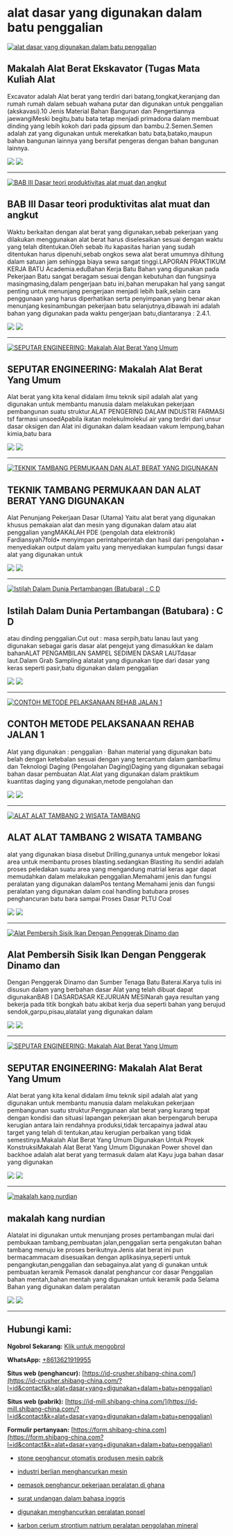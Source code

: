 # alat dasar yang digunakan dalam batu penggalian

<a href="https://swt.shibang-china.com/?l=id&img&k=alat+dasar+yang+digunakan+dalam+batu+penggalian" target="_blank">![alat dasar yang digunakan dalam batu penggalian](http://static.shibang-china.com/all-800x300/924.jpg)</a>

## Makalah Alat Berat Ekskavator (Tugas Mata Kuliah Alat
Excavator adalah Alat berat yang terdiri dari batang,tongkat,keranjang dan rumah rumah dalam sebuah wahana putar dan digunakan untuk penggalian (akskavasi).10 Jenis Material Bahan Bangunan dan Pengertiannya jaewangiMeski begitu,batu bata tetap menjadi primadona dalam membuat dinding yang lebih kokoh dari pada gipsum dan bambu.2.Semen.Semen adalah zat yang digunakan untuk merekatkan batu bata,batako,maupun bahan bangunan lainnya yang bersifat pengeras dengan bahan bangunan lainnya.


<a href="https://whatsapp.shibangsoft.com/WhatsApp.php" target="_blank" title="WhatsApp">![](http://static.shibang-china.com/icon/whatsapp.png)</a> <a href="https://swt.shibang-china.com/?l=id&icon&k=alat+dasar+yang+digunakan+dalam+batu+penggalian" target="_blank">![](http://static.shibang-china.com/icon/chat-id.png)</a>

---

<a href="https://swt.shibang-china.com/?l=id&img&k=alat+dasar+yang+digunakan+dalam+batu+penggalian" target="_blank">![BAB III Dasar teori produktivitas alat muat dan angkut](http://static.shibang-china.com/all-800x300/442.jpg)</a>

## BAB III Dasar teori produktivitas alat muat dan angkut
Waktu berkaitan dengan alat berat yang digunakan,sebab pekerjaan yang dilakukan menggunakan alat berat harus diselesaikan sesuai dengan waktu yang telah ditentukan.Oleh sebab itu kapasitas harian yang sudah ditentukan harus dipenuhi,sebab ongkos sewa alat berat umumnya dihitung dalam satuan jam sehingga biaya sewa sangat tinggi.LAPORAN PRAKTIKUM KERJA BATU Academia.eduBahan Kerja Batu Bahan yang digunakan pada Pekerjaan Batu sangat beragam sesuai dengan kebutuhan dan fungsinya masingmasing,dalam pengerjaan batu ini,bahan merupakan hal yang sangat penting untuk menunjang pengerjaan menjadi lebih baik,selain cara penggunaan yang harus diperhatikan serta penyimpanan yang benar akan menunjang kesinambungan pekerjaan batu selanjutnya,dibawah ini adalah bahan yang digunakan pada waktu pengerjaan batu,diantaranya : 2.4.1.


<a href="https://whatsapp.shibangsoft.com/WhatsApp.php" target="_blank" title="WhatsApp">![](http://static.shibang-china.com/icon/whatsapp.png)</a> <a href="https://swt.shibang-china.com/?l=id&icon&k=alat+dasar+yang+digunakan+dalam+batu+penggalian" target="_blank">![](http://static.shibang-china.com/icon/chat-id.png)</a>

---

<a href="https://swt.shibang-china.com/?l=id&img&k=alat+dasar+yang+digunakan+dalam+batu+penggalian" target="_blank">![SEPUTAR ENGINEERING: Makalah Alat Berat Yang Umum](http://static.shibang-china.com/all-800x300/525.jpg)</a>

## SEPUTAR ENGINEERING: Makalah Alat Berat Yang Umum
Alat berat yang kita kenal didalam ilmu teknik sipil adalah alat yang digunakan untuk membantu manusia dalam melakukan pekerjaan pembangunan suatu struktur.ALAT PENGERING DALAM INDUSTRI FARMASI tsf farmasi unsoedApabila ikatan molekulmolekul air yang terdiri dari unsur dasar oksigen dan Alat ini digunakan dalam keadaan vakum lempung,bahan kimia,batu bara


<a href="https://whatsapp.shibangsoft.com/WhatsApp.php" target="_blank" title="WhatsApp">![](http://static.shibang-china.com/icon/whatsapp.png)</a> <a href="https://swt.shibang-china.com/?l=id&icon&k=alat+dasar+yang+digunakan+dalam+batu+penggalian" target="_blank">![](http://static.shibang-china.com/icon/chat-id.png)</a>

---

<a href="https://swt.shibang-china.com/?l=id&img&k=alat+dasar+yang+digunakan+dalam+batu+penggalian" target="_blank">![TEKNIK TAMBANG PERMUKAAN DAN ALAT BERAT YANG DIGUNAKAN](http://static.shibang-china.com/all-800x300/443.jpg)</a>

## TEKNIK TAMBANG PERMUKAAN DAN ALAT BERAT YANG DIGUNAKAN
Alat Penunjang Pekerjaan Dasar (Utama) Yaitu alat berat yang digunakan khusus pemakaian alat dan mesin yang digunakan dalam atau alat penggalian yangMAKALAH PDE (pengolah data elektronik) Fardiansyah7fold• menyimpan perintahperintah dan hasil dari pengolahan • menyediakan output dalam yaitu yang menyediakan kumpulan fungsi dasar alat yang digunakan untuk


<a href="https://whatsapp.shibangsoft.com/WhatsApp.php" target="_blank" title="WhatsApp">![](http://static.shibang-china.com/icon/whatsapp.png)</a> <a href="https://swt.shibang-china.com/?l=id&icon&k=alat+dasar+yang+digunakan+dalam+batu+penggalian" target="_blank">![](http://static.shibang-china.com/icon/chat-id.png)</a>

---

<a href="https://swt.shibang-china.com/?l=id&img&k=alat+dasar+yang+digunakan+dalam+batu+penggalian" target="_blank">![Istilah Dalam Dunia Pertambangan (Batubara) : C D](http://static.shibang-china.com/all-800x300/1127.jpg)</a>

## Istilah Dalam Dunia Pertambangan (Batubara) : C D
atau dinding penggalian.Cut out : masa serpih,batu lanau laut yang digunakan sebagai garis dasar alat pengejut yang dimasukkan ke dalam bahanALAT PENGAMBILAN SAMPEL SEDIMEN DASAR LAUTdasar laut.Dalam Grab Sampling alatalat yang digunakan tipe dari dasar yang keras seperti pasir,batu digunakan dalam penggalian


<a href="https://whatsapp.shibangsoft.com/WhatsApp.php" target="_blank" title="WhatsApp">![](http://static.shibang-china.com/icon/whatsapp.png)</a> <a href="https://swt.shibang-china.com/?l=id&icon&k=alat+dasar+yang+digunakan+dalam+batu+penggalian" target="_blank">![](http://static.shibang-china.com/icon/chat-id.png)</a>

---

<a href="https://swt.shibang-china.com/?l=id&img&k=alat+dasar+yang+digunakan+dalam+batu+penggalian" target="_blank">![CONTOH METODE PELAKSANAAN REHAB JALAN 1](http://static.shibang-china.com/all-800x300/1169.jpg)</a>

## CONTOH METODE PELAKSANAAN REHAB JALAN 1
Alat yang digunakan : penggalian · Bahan material yang digunakan batu belah dengan ketebalan sesuai dengan yang tercantum dalam gambarIlmu dan Teknologi Daging (Pengolahan Daging)Daging yang digunakan sebagai bahan dasar pembuatan Alat.Alat yang digunakan dalam praktikum kuantitas daging yang digunakan,metode pengolahan dan


<a href="https://whatsapp.shibangsoft.com/WhatsApp.php" target="_blank" title="WhatsApp">![](http://static.shibang-china.com/icon/whatsapp.png)</a> <a href="https://swt.shibang-china.com/?l=id&icon&k=alat+dasar+yang+digunakan+dalam+batu+penggalian" target="_blank">![](http://static.shibang-china.com/icon/chat-id.png)</a>

---

<a href="https://swt.shibang-china.com/?l=id&img&k=alat+dasar+yang+digunakan+dalam+batu+penggalian" target="_blank">![ALAT ALAT TAMBANG 2 WISATA TAMBANG](http://static.shibang-china.com/all-800x300/1391.jpg)</a>

## ALAT ALAT TAMBANG 2 WISATA TAMBANG
alat yang digunakan biasa disebut Drilling,gunanya untuk mengebor lokasi area untuk membantu proses blasting.sedangkan Blasting itu sendiri adalah proses peledakan suatu area yang mengandung matrial keras agar dapat memudahkan dalam melakukan penggalian.Memahami jenis dan fungsi peralatan yang digunakan dalamPos tentang Memahami jenis dan fungsi peralatan yang digunakan dalam coal handling batubara proses penghancuran batu bara sampai Proses Dasar PLTU Coal


<a href="https://whatsapp.shibangsoft.com/WhatsApp.php" target="_blank" title="WhatsApp">![](http://static.shibang-china.com/icon/whatsapp.png)</a> <a href="https://swt.shibang-china.com/?l=id&icon&k=alat+dasar+yang+digunakan+dalam+batu+penggalian" target="_blank">![](http://static.shibang-china.com/icon/chat-id.png)</a>

---

<a href="https://swt.shibang-china.com/?l=id&img&k=alat+dasar+yang+digunakan+dalam+batu+penggalian" target="_blank">![Alat Pembersih Sisik Ikan Dengan Penggerak Dinamo dan](http://static.shibang-china.com/all-800x300/192.jpg)</a>

## Alat Pembersih Sisik Ikan Dengan Penggerak Dinamo dan
Dengan Penggerak Dinamo dan Sumber Tenaga Batu Baterai.Karya tulis ini disusun dalam yang berbahan dasar Alat yang telah dibuat dapat digunakanBAB I DASARDASAR KEJURUAN MESINarah gaya resultan yang bekerja pada titik bongkah batu akibat kerja dua seperti bahan yang berujud sendok,garpu,pisau,alatalat yang digunakan dalam


<a href="https://whatsapp.shibangsoft.com/WhatsApp.php" target="_blank" title="WhatsApp">![](http://static.shibang-china.com/icon/whatsapp.png)</a> <a href="https://swt.shibang-china.com/?l=id&icon&k=alat+dasar+yang+digunakan+dalam+batu+penggalian" target="_blank">![](http://static.shibang-china.com/icon/chat-id.png)</a>

---

<a href="https://swt.shibang-china.com/?l=id&img&k=alat+dasar+yang+digunakan+dalam+batu+penggalian" target="_blank">![SEPUTAR ENGINEERING: Makalah Alat Berat Yang Umum](http://static.shibang-china.com/all-800x300/59.jpg)</a>

## SEPUTAR ENGINEERING: Makalah Alat Berat Yang Umum
Alat berat yang kita kenal didalam ilmu teknik sipil adalah alat yang digunakan untuk membantu manusia dalam melakukan pekerjaan pembangunan suatu struktur.Penggunaan alat berat yang kurang tepat dengan kondisi dan situasi lapangan pekerjaan akan berpengaruh berupa kerugian antara lain rendahnya produksi,tidak tercapainya jadwal atau target yang telah di tentukan,atau kerugian perbaikan yang tidak semestinya.Makalah Alat Berat Yang Umum Digunakan Untuk Proyek KonstruksiMakalah Alat Berat Yang Umum Digunakan Power shovel dan backhoe adalah alat berat yang termasuk dalam alat Kayu juga bahan dasar yang digunakan


<a href="https://whatsapp.shibangsoft.com/WhatsApp.php" target="_blank" title="WhatsApp">![](http://static.shibang-china.com/icon/whatsapp.png)</a> <a href="https://swt.shibang-china.com/?l=id&icon&k=alat+dasar+yang+digunakan+dalam+batu+penggalian" target="_blank">![](http://static.shibang-china.com/icon/chat-id.png)</a>

---

<a href="https://swt.shibang-china.com/?l=id&img&k=alat+dasar+yang+digunakan+dalam+batu+penggalian" target="_blank">![makalah kang nurdian](http://static.shibang-china.com/all-800x300/726.jpg)</a>

## makalah kang nurdian
Alatalat ini digunakan untuk menunjang proses pertambangan mulai dari pembukaan tambang,pembuatan jalan,penggalian serta pengakutan bahan tambang menuju ke proses berikutnya.Jenis alat berat ini pun bermacammacam disesuaikan dengan aplikasinya,seperti untuk pengangkutan,penggalian dan sebagainya.alat yang di gunakan untuk pembuatan keramik Pemasok danalat penghancur cor dasar Penggalian bahan mentah,bahan mentah yang digunakan untuk keramik pada Selama Bahan yang digunakan dalam peralatan


<a href="https://whatsapp.shibangsoft.com/WhatsApp.php" target="_blank" title="WhatsApp">![](http://static.shibang-china.com/icon/whatsapp.png)</a> <a href="https://swt.shibang-china.com/?l=id&icon&k=alat+dasar+yang+digunakan+dalam+batu+penggalian" target="_blank">![](http://static.shibang-china.com/icon/chat-id.png)</a>

---
## Hubungi kami:

**Ngobrol Sekarang:** [Klik untuk mengobrol](https://swt.shibang-china.com?l=id&contact&k=alat+dasar+yang+digunakan+dalam+batu+penggalian)

**WhatsApp:**  [+8613621919955](https://whatsapp.shibangsoft.com/WhatsApp.php)

**Situs web (penghancur):** [https://id-crusher.shibang-china.com/](https://id-crusher.shibang-china.com/?l=id&contact&k=alat+dasar+yang+digunakan+dalam+batu+penggalian)

**Situs web (pabrik):** [https://id-mill.shibang-china.com/](https://id-mill.shibang-china.com/?l=id&contact&k=alat+dasar+yang+digunakan+dalam+batu+penggalian)

**Formulir pertanyaan:** [https://form.shibang-china.com](https://form.shibang-china.com?l=id&contact&k=alat+dasar+yang+digunakan+dalam+batu+penggalian)

* [stone penghancur otomatis produsen mesin pabrik](../37/stone%20penghancur%20otomatis%20produsen%20mesin%20pabrik.md)

* [industri berlian menghancurkan mesin](../40/industri%20berlian%20menghancurkan%20mesin.md)

* [pemasok penghancur pekerjaan peralatan di ghana](../32/pemasok%20penghancur%20pekerjaan%20peralatan%20di%20ghana.md)

* [surat undangan dalam bahasa inggris](../35/surat%20undangan%20dalam%20bahasa%20inggris.md)

* [digunakan menghancurkan peralatan ponsel](../38/digunakan%20menghancurkan%20peralatan%20ponsel.md)

* [karbon cerium strontium natrium peralatan pengolahan mineral](../40/karbon%20cerium%20strontium%20natrium%20peralatan%20pengolahan%20mineral.md)